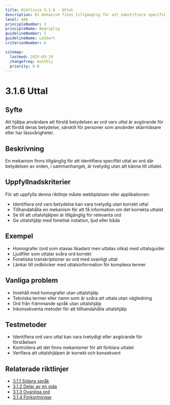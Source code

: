 ```yaml
---
title: Riktlinje 3.1.6 - Uttal
description: En mekanism finns tillgänglig för att identifiera specifikt uttal av ord där betydelsen av orden, i sammanhanget, är tvetydig utan att känna till uttalet.
level: AAA
principleNumber: 3
principleName: Begriplig
guidelineNumber: 1
guidelineName: Läsbart
criterionNumber: 6

sitemap:
  lastmod: 2025-03-19
  changefreq: monthly
  priority: 0.8
---
```


# 3.1.6 Uttal

## Syfte

Att hjälpa användare att förstå betydelsen av ord vars uttal är avgörande för att förstå deras betydelse, särskilt för personer som använder skärmläsare eller har lässvårigheter.

## Beskrivning

En mekanism finns tillgänglig för att identifiera specifikt uttal av ord där betydelsen av orden, i sammanhanget, är tvetydig utan att känna till uttalet.

## Uppfyllnadskriterier

För att uppfylla denna riktlinje måste webbplatsen eller applikationen:

- Identifiera ord vars betydelse kan vara tvetydig utan korrekt uttal
- Tillhandahålla en mekanism för att få information om det korrekta uttalet
- Se till att uttalshjälpen är tillgänglig för relevanta ord
- Ge uttalshjälp med fonetisk notation, ljud eller båda

## Exempel

- Homografer (ord som stavas likadant men uttalas olika) med uttalsguider
- Ljudfiler som uttalar svåra ord korrekt
- Fonetiska transkriptioner av ord med ovanligt uttal
- Länkar till ordböcker med uttalsinformation för komplexa termer

## Vanliga problem

- Innehåll med homografer utan uttalshjälp
- Tekniska termer eller namn som är svåra att uttala utan vägledning
- Ord från främmande språk utan uttalshjälp
- Inkonsekventa metoder för att tillhandahålla uttalshjälp

## Testmetoder

- Identifiera ord vars uttal kan vara tvetydigt eller avgörande för förståelsen
- Kontrollera att det finns mekanismer för att förklara uttalet
- Verifiera att uttalshjälpen är korrekt och konsekvent

## Relaterade riktlinjer

- [3.1.1 Sidans språk](/wcag/3/1/1/sidans-sprak)
- [3.1.2 Delar av en sida](/wcag/3/1/2/delar-av-en-sida)
- [3.1.3 Ovanliga ord](/wcag/3/1/3/ovanliga-ord)
- [3.1.4 Förkortningar](/wcag/3/1/4/forkortningar)
